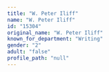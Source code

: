 ```yaml
---
title: "W. Peter Iliff"
name: "W. Peter Iliff"
id: "15304"
original_name: "W. Peter Iliff"
known_for_department: "Writing"
gender: "2"
adult: "false"
profile_path: "null"
---
```

